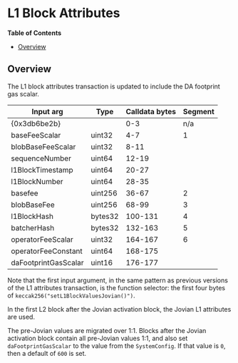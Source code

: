 # L1 Block Attributes

<!-- START doctoc generated TOC please keep comment here to allow auto update -->
<!-- DON'T EDIT THIS SECTION, INSTEAD RE-RUN doctoc TO UPDATE -->
**Table of Contents**

- [Overview](#overview)

<!-- END doctoc generated TOC please keep comment here to allow auto update -->

## Overview

The L1 block attributes transaction is updated to include the DA footprint gas scalar.

| Input arg         | Type    | Calldata bytes | Segment |
| ----------------- | ------- | -------------- | ------- |
| {0x3db6be2b}      |         | 0-3            | n/a     |
| baseFeeScalar     | uint32  | 4-7            | 1       |
| blobBaseFeeScalar | uint32  | 8-11           |         |
| sequenceNumber    | uint64  | 12-19          |         |
| l1BlockTimestamp  | uint64  | 20-27          |         |
| l1BlockNumber     | uint64  | 28-35          |         |
| basefee           | uint256 | 36-67          | 2       |
| blobBaseFee       | uint256 | 68-99          | 3       |
| l1BlockHash       | bytes32 | 100-131        | 4       |
| batcherHash       | bytes32 | 132-163        | 5       |
| operatorFeeScalar   | uint32  | 164-167      | 6       |
| operatorFeeConstant | uint64  | 168-175      |         |
| daFootprintGasScalar | uint16  | 176-177     |         |

Note that the first input argument, in the same pattern as previous versions of the L1 attributes transaction,
is the function selector: the first four bytes of `keccak256("setL1BlockValuesJovian()")`.

In the first L2 block after the Jovian activation block, the Jovian L1 attributes are used.

The pre-Jovian values are migrated over 1:1.
Blocks after the Jovian activation block contain all pre-Jovian values 1:1, and also set `daFootprintGasScalar` to the
value from the `SystemConfig`. If that value is `0`, then a default of `600` is set.
